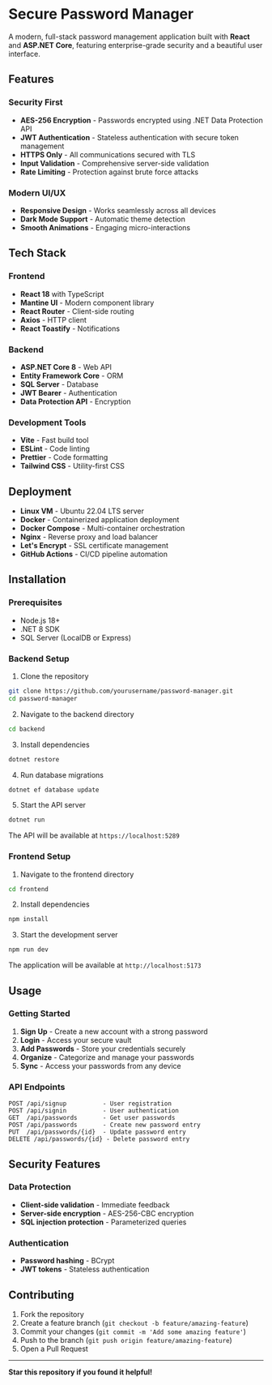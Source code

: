 # Secure Password Manager

A modern, full-stack password management application built with **React** and **ASP.NET Core**, featuring enterprise-grade security and a beautiful user interface.

## Features

### Security First

- **AES-256 Encryption** - Passwords encrypted using .NET Data Protection API
- **JWT Authentication** - Stateless authentication with secure token management
- **HTTPS Only** - All communications secured with TLS
- **Input Validation** - Comprehensive server-side validation
- **Rate Limiting** - Protection against brute force attacks

### Modern UI/UX

- **Responsive Design** - Works seamlessly across all devices
- **Dark Mode Support** - Automatic theme detection
- **Smooth Animations** - Engaging micro-interactions

## Tech Stack

### Frontend

- **React 18** with TypeScript
- **Mantine UI** - Modern component library
- **React Router** - Client-side routing
- **Axios** - HTTP client
- **React Toastify** - Notifications

### Backend

- **ASP.NET Core 8** - Web API
- **Entity Framework Core** - ORM
- **SQL Server** - Database
- **JWT Bearer** - Authentication
- **Data Protection API** - Encryption

### Development Tools

- **Vite** - Fast build tool
- **ESLint** - Code linting
- **Prettier** - Code formatting
- **Tailwind CSS** - Utility-first CSS

## Deployment

- **Linux VM** - Ubuntu 22.04 LTS server
- **Docker** - Containerized application deployment
- **Docker Compose** - Multi-container orchestration
- **Nginx** - Reverse proxy and load balancer
- **Let's Encrypt** - SSL certificate management
- **GitHub Actions** - CI/CD pipeline automation

## Installation

### Prerequisites

- Node.js 18+
- .NET 8 SDK
- SQL Server (LocalDB or Express)

### Backend Setup

1. Clone the repository

```bash
git clone https://github.com/yourusername/password-manager.git
cd password-manager
```

2. Navigate to the backend directory

```bash
cd backend
```

3. Install dependencies

```bash
dotnet restore
```

4. Run database migrations

```bash
dotnet ef database update
```

5. Start the API server

```bash
dotnet run
```

The API will be available at `https://localhost:5289`

### Frontend Setup

1. Navigate to the frontend directory

```bash
cd frontend
```

2. Install dependencies

```bash
npm install
```

3. Start the development server

```bash
npm run dev
```

The application will be available at `http://localhost:5173`

## Usage

### Getting Started

1. **Sign Up** - Create a new account with a strong password
2. **Login** - Access your secure vault
3. **Add Passwords** - Store your credentials securely
4. **Organize** - Categorize and manage your passwords
5. **Sync** - Access your passwords from any device

### API Endpoints

```
POST /api/signup          - User registration
POST /api/signin          - User authentication
GET  /api/passwords       - Get user passwords
POST /api/passwords       - Create new password entry
PUT  /api/passwords/{id}  - Update password entry
DELETE /api/passwords/{id} - Delete password entry
```

## Security Features

### Data Protection

- **Client-side validation** - Immediate feedback
- **Server-side encryption** - AES-256-CBC encryption
- **SQL injection protection** - Parameterized queries

### Authentication

- **Password hashing** - BCrypt
- **JWT tokens** - Stateless authentication

## Contributing

1. Fork the repository
2. Create a feature branch (`git checkout -b feature/amazing-feature`)
3. Commit your changes (`git commit -m 'Add some amazing feature'`)
4. Push to the branch (`git push origin feature/amazing-feature`)
5. Open a Pull Request

---

**Star this repository if you found it helpful!**
